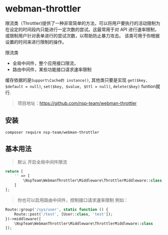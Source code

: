 # webman-throttler
限流类（Throttler)提供了一种非常简单的方法，可以将用户要执行的活动限制为在设定的时间段内只能进行一定次数的尝试。这最常用于对 API 进行速率限制，或限制用户针对表单进行的尝试次数，以帮助防止暴力攻击。 该类可用于你根据设置的时间来进行限制的操作。




限流类

* 全局中间件，整个应用接口限流，
* 路由中间件，某些功能接口请求速率限制

缓存依据的是`Support\Cache的 instance()`, 其他类只要是实现 `get($key, $default = null)`, `set($key, $value, $ttl = null)`, `delete($key)` funtion就行.


> 项目地址：https://github.com/nsp-team/webman-throttler

## 安装
`composer require nsp-team/webman-throttler`

## 基本用法
> 默认 开启全局中间件限流
```php
return [
    '' => [
        \NspTeam\WebmanThrottler\Middleware\ThrottlerMiddleware::class,
    ]
];
```

> 你也可以启用路由中间件，控制接口请求速率限制
例如：
```php
Route::group('/sys/user', static function () {
    Route::post('/test', [User::class, 'test']);
})->middleware([
    \NspTeam\WebmanThrottler\Middleware\ThrottlerMiddleware::class
]);
```